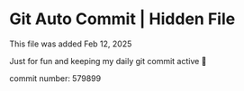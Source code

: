 # Git Auto Commit | Hidden File

This file was added Feb 12, 2025

Just for fun and keeping my daily git commit active 🤪

commit number: 579899
